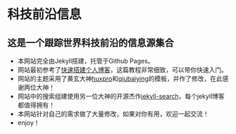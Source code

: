 # 科技前沿信息
## 这是一个跟踪世界科技前沿的信息源集合

- 本网站完全由Jekyll搭建，托管于Github Pages。
- 网站最初参考了[快速搭建个人博客](http://qiubaiying.top/2017/02/06/%E5%BF%AB%E9%80%9F%E6%90%AD%E5%BB%BA%E4%B8%AA%E4%BA%BA%E5%8D%9A%E5%AE%A2/)，这篇教程非常细致，可以带你快速入门。
- 网站的主题采用了黄玄大神[huxpro](https://github.com/Huxpro/huxpro.github.io)和[qiubaiying](https://github.com/qiubaiying/qiubaiying.github.io)的模板，并作了修改，在此感谢两位大神！
- 网站中的搜索组建使用另一位大神的开源杰作[jekyll-search](https://github.com/androiddevelop/jekyll-search)，每个jekyll博客都值得拥有！
- 本网站针对自己的需求做了大量修改，如果对你有用，欢迎一起交流！
- enjoy！
